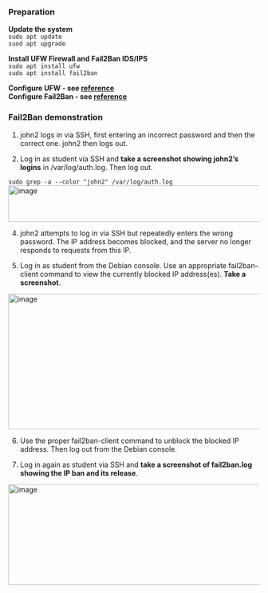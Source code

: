 

### Preparation

**Update the system**   
`sudo apt update`  
`suod apt upgrade`  

**Install UFW Firewall and Fail2Ban IDS/IPS**  
`sudo apt install ufw`  
`sudo apt install fail2ban`  

**Configure UFW  - see [reference](ws4b.md#ufw)**  
**Configure Fail2Ban - see [reference](ws4b.md#fail2ban)**  

### Fail2Ban demonstration  
1. john2 logs in via SSH, first entering an incorrect password and then the correct one. john2 then logs out.

2. Log in as student via SSH and **take a screenshot showing john2’s logins** in /var/log/auth.log. Then log out.
   
`sudo grep -a --color "john2" /var/log/auth.log`   
<img width="1596" height="73" alt="image" src="https://github.com/user-attachments/assets/d0a9e903-1a3f-4cbe-83b6-b7f29ee66814" />


4. john2 attempts to log in via SSH but repeatedly enters the wrong password. The IP address becomes blocked, and the server no longer responds to requests from this IP.

5. Log in as student from the Debian console. Use an appropriate fail2ban-client command to view the currently blocked IP address(es). **Take a screenshot**.  
<img width="626" height="272" alt="image" src="https://github.com/user-attachments/assets/3fe98735-38eb-45c6-8519-81387848ee0a" />


6. Use the proper fail2ban-client command to unblock the blocked IP address. Then log out from the Debian console.

7. Log in again as student via SSH and **take a screenshot of fail2ban.log showing the IP ban and its release**.  
<img width="1574" height="202" alt="image" src="https://github.com/user-attachments/assets/bfc683c6-f7d1-4080-a00e-f28019f1e4ed" />


